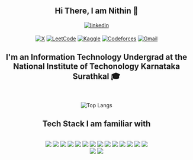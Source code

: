 <div align="center">
<h2> Hi There, I am Nithin  👋</h2>
<a href="https://www.linkedin.com/in/nithin1729s/" target="_blank">
<img src=https://img.shields.io/badge/linkedin-%2300acee.svg?color=405DE6&style=for-the-badge&logo=linkedin&logoColor=white alt=linkedin style="margin-bottom: 5px;" />
</a>

[![X](https://img.shields.io/badge/X-%23000000.svg?style=for-the-badge&logo=X&logoColor=white)](https://x.com/Nithin1729S)
[![LeetCode](https://img.shields.io/badge/LeetCode-000000?style=for-the-badge&logo=LeetCode&logoColor=#d16c06)](https://leetcode.com/u/sureshnithin1729/)
[![Kaggle](https://img.shields.io/badge/Kaggle-035a7d?style=for-the-badge&logo=kaggle&logoColor=white)](https://www.kaggle.com/nithin1729s)
[![Codeforces](https://img.shields.io/badge/Codeforces-445f9d?style=for-the-badge&logo=Codeforces&logoColor=white)](https://codeforces.com/profile/sur)
[![Gmail](https://img.shields.io/badge/Gmail-D14836?style=for-the-badge&logo=gmail&logoColor=white)](mailto:sureshnithin1729@gmail.com)

## I'm an Information Technology Undergrad at the National Institute of Techonology Karnataka Surathkal 🎓
<br />


<!--[![Nithin's GitHub stats](https://github-readme-stats.vercel.app/api?username=nithin1729s&show_icons=true&theme=dracula&count_private=true)](https://github.com/nithin1729s/github-readme-stats)-->
![Top Langs](https://github-readme-stats.vercel.app/api/top-langs/?username=nithin1729s&layout=compact&theme=dracula)
<br/>
</div>

<div align="center">

## Tech Stack I am familiar with

<br />
<img src="https://img.icons8.com/color/48/null/c-programming.png"/>
<img src="https://img.icons8.com/color/48/null/c-plus-plus-logo.png"/>
<img src="https://img.icons8.com/color/48/null/python--v1.png"/>
<img src="https://img.icons8.com/color/48/null/java-coffee-cup-logo--v1.png"/>
<img src="https://img.icons8.com/color/48/null/javascript--v1.png"/>
<img src="https://img.icons8.com/color/48/null/typescript.png"/>
<img src="https://img.icons8.com/color/48/null/solidity.png"/>
<img src="https://img.icons8.com/color/48/null/flask.png"/>
<img src="https://img.icons8.com/color/48/null/django.png"/>
<img src="https://img.icons8.com/color/48/null/firebase.png"/>
<!--<img src="https://img.icons8.com/external-tal-revivo-color-tal-revivo/48/null/external-rust-is-a-multi-paradigm-system-programming-language-logo-color-tal-revivo.png"/>-->
<img src="https://img.icons8.com/color/48/null/react-native.png"/>
<img src="https://img.icons8.com/fluency/48/null/node-js.png"/>
<img src="https://img.icons8.com/fluency/48/null/express-js.png"/>
<img src="https://img.icons8.com/external-tal-revivo-color-tal-revivo/48/null/external-mongodb-a-cross-platform-document-oriented-database-program-logo-color-tal-revivo.png"/>
<br>
<img src="https://img.icons8.com/color/48/null/tailwindcss.png"/>
<img src="https://img.icons8.com/color/48/null/bootstrap.png"/>

<!--<img src="https://img.icons8.com/color/48/null/sass.png"/>-->
<!--<img src="https://img.icons8.com/color/48/null/figma--v1.png"/>-->
<!--<img src="https://img.icons8.com/external-tal-revivo-color-tal-revivo/48/null/external-postman-is-the-only-complete-api-development-environment-logo-color-tal-revivo.png"/>-->
<!--<img src="https://img.icons8.com/external-tal-revivo-shadow-tal-revivo/48/null/external-d3js-a-javascript-library-for-producing-dynamic-interactive-data-visualizations-in-web-browsers-logo-shadow-tal-revivo.png"/>-->
<!--<img src="https://upload.wikimedia.org/wikipedia/commons/thumb/c/c6/P5.js_icon.svg/2048px-P5.js_icon.svg.png" width="48"/>-->

</div>

